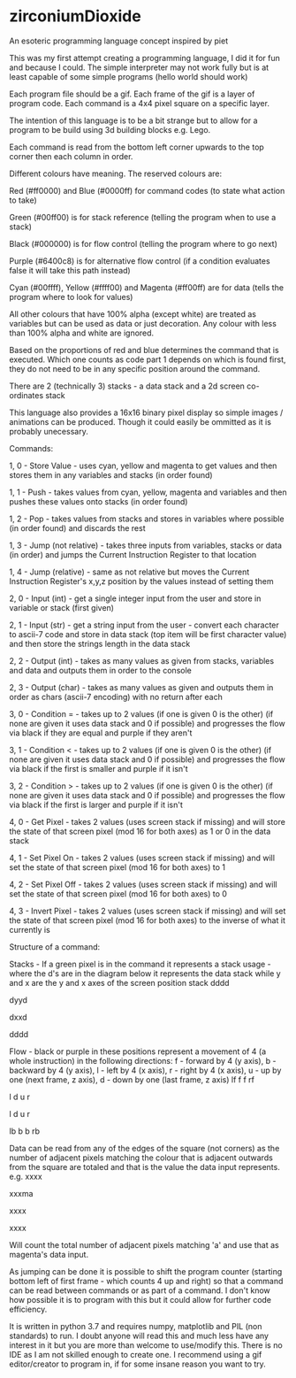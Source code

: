 # zirconiumDioxide
An esoteric programming language concept inspired by piet

This was my first attempt creating a programming language, I did it for fun and because I could.
The simple interpreter may not work fully but is at least capable of some simple programs (hello world should work)

Each program file should be a gif. Each frame of the gif is a layer of program code.
Each command is a 4x4 pixel square on a specific layer.

The intention of this language is to be a bit strange but to allow for a program to be build using 3d building blocks e.g. Lego.

Each command is read from the bottom left corner upwards to the top corner then each column in order.


Different colours have meaning.
The reserved colours are:

Red (#ff0000) and Blue (#0000ff) for command codes (to state what action to take)

Green (#00ff00) is for stack reference (telling the program when to use a stack)

Black (#000000) is for flow control (telling the program where to go next)

Purple (#6400c8) is for alternative flow control (if a condition evaluates false it will take this path instead)

Cyan (#00ffff), Yellow (#ffff00) and Magenta (#ff00ff) are for data (tells the program where to look for values)


All other colours that have 100% alpha (except white) are treated as variables but can be used as data or just decoration.
Any colour with less than 100% alpha and white are ignored.


Based on the proportions of red and blue determines the command that is executed. Which one counts as code part 1 depends on which is found first, they do not need to be in any specific position around the command.

There are 2 (technically 3) stacks - a data stack and a 2d screen co-ordinates stack

This language also provides a 16x16 binary pixel display so simple images / animations can be produced. Though it could easily be ommitted as it is probably unecessary.


Commands:

1, 0 - Store Value - uses cyan, yellow and magenta to get values and then stores them in any variables and stacks (in order found)

1, 1 - Push - takes values from cyan, yellow, magenta and variables and then pushes these values onto stacks (in order found)

1, 2 - Pop - takes values from stacks and stores in variables where possible (in order found) and discards the rest

1, 3 - Jump (not relative) - takes three inputs from variables, stacks or data (in order) and jumps the Current Instruction Register to that location

1, 4 - Jump (relative) - same as not relative but moves the Current Instruction Register's x,y,z position by the values instead of setting them

2, 0 - Input (int) - get a single integer input from the user and store in variable or stack (first given)

2, 1 - Input (str) - get a string input from the user - convert each character to ascii-7 code and store in data stack (top item will be first character value) and then store the strings length in the data stack

2, 2 - Output (int) - takes as many values as given from stacks, variables and data and outputs them in order to the console

2, 3 - Output (char) - takes as many values as given and outputs them in order as chars (ascii-7 encoding) with no return after each

3, 0 - Condition = - takes up to 2 values (if one is given 0 is the other) (if none are given it uses data stack and 0 if possible) and progresses the flow via black if they are equal and purple if they aren't

3, 1 - Condition < - takes up to 2 values (if one is given 0 is the other) (if none are given it uses data stack and 0 if possible) and progresses the flow via black if the first is smaller and purple if it isn't

3, 2 - Condition > - takes up to 2 values (if one is given 0 is the other) (if none are given it uses data stack and 0 if possible) and progresses the flow via black if the first is larger and purple if it isn't

4, 0 - Get Pixel - takes 2 values (uses screen stack if missing) and will store the state of that screen pixel (mod 16 for both axes) as 1 or 0 in the data stack

4, 1 - Set Pixel On - takes 2 values (uses screen stack if missing) and will set the state of that screen pixel (mod 16 for both axes) to 1

4, 2 - Set Pixel Off - takes 2 values (uses screen stack if missing) and will set the state of that screen pixel (mod 16 for both axes) to 0

4, 3 - Invert Pixel - takes 2 values (uses screen stack if missing) and will set the state of that screen pixel (mod 16 for both axes) to the inverse of what it currently is


Structure of a command:

Stacks - If a green pixel is in the command it represents a stack usage - where the d's are in the diagram below it represents the data stack while y and x are the y and x axes of the screen position stack
dddd

dyyd

dxxd

dddd


Flow - black or purple in these positions represent a movement of 4 (a whole instruction) in the following directions: f - forward by 4 (y axis), b - backward by 4 (y axis), l - left by 4 (x axis), r - right by 4 (x axis), u - up by one (next frame, z axis), d - down by one (last frame, z axis) 
lf f f rf

l  d u  r

l  d u  r

lb b b rb


Data can be read from any of the edges of the square (not corners) as the number of adjacent pixels matching the colour that is adjacent outwards from the square are totaled and that is the value the data input represents.
e.g.
xxxx

xxxma

xxxx

xxxx

Will count the total number of adjacent pixels matching 'a' and use that as magenta's data input.


As jumping can be done it is possible to shift the program counter (starting bottom left of first frame - which counts 4 up and right) so that a command can be read between commands or as part of a command. I don't know how possible it is to program with this but it could allow for further code efficiency.


It is written in python 3.7 and requires numpy, matplotlib and PIL (non standards) to run.
I doubt anyone will read this and much less have any interest in it but you are more than welcome to use/modify this.
There is no IDE as I am not skilled enough to create one.
I recommend using a gif editor/creator to program in, if for some insane reason you want to try.
